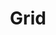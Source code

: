 ---
title: Grid
layout: layouts/theme-area.njk
category: område
permalink: '{{ page.filePathStem | splice | slugUrl }}/'
eleventyNavigation:
    key: grid
    parent: layout
    order: 3
    excerpt: Viktigt
---